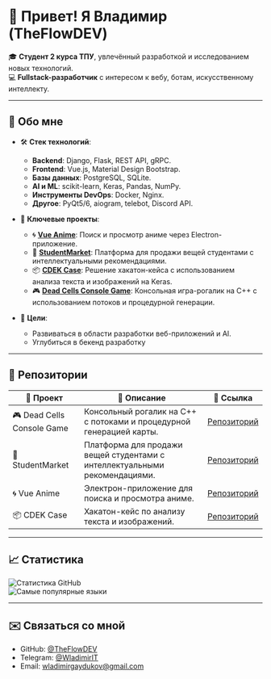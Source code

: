 # 👋 Привет! Я Владимир (TheFlowDEV)  

🎓 **Студент 2 курса ТПУ**, увлечённый разработкой и исследованием новых технологий.  
💻 **Fullstack-разработчик** с интересом к вебу, ботам, искусственному интеллекту.

---

## 🚀 Обо мне  
- 🛠️ **Стек технологий**:  
  - **Backend**: Django, Flask, REST API, gRPC.  
  - **Frontend**: Vue.js, Material Design Bootstrap.  
  - **Базы данных**: PostgreSQL, SQLite.  
  - **AI и ML**: scikit-learn, Keras, Pandas, NumPy.  
  - **Инструменты DevOps**: Docker, Nginx.  
  - **Другое**: PyQt5/6, aiogram, telebot, Discord API.  

- 🧩 **Ключевые проекты**:  
  - 🌀 [**Vue Anime**](https://github.com/TheFlowDEV/vue_anime_public): Поиск и просмотр аниме через Electron-приложение.  
  - 🛒 [**StudentMarket**](https://github.com/TheFlowDEV/site_avito_public): Платформа для продажи вещей студентами с интеллектуальными рекомендациями.  
  - 📦 [**CDEK Case**](https://github.com/TheFlowDEV/cdek_case): Решение хакатон-кейса с использованием анализа текста и изображений на Keras.  
  - 🎮 [**Dead Cells Console Game**](https://github.com/TheFlowDEV/game): Консольная игра-рогалик на C++ с использованием потоков и процедурной генерации.  

- 🎯 **Цели**:  
  - Развиваться в области разработки веб-приложений и AI.  
  - Углубиться в бекенд разработку 

---

## 🌟 Репозитории  

| 📂 Проект                 | 📝 Описание                                                                                  | 🔗 Ссылка                                              |
|---------------------------|----------------------------------------------------------------------------------------------|-------------------------------------------------------|
| 🎮 Dead Cells Console Game | Консольный рогалик на C++ с потоками и процедурной генерацией карты.                         | [Репозиторий](https://github.com/TheFlowDEV/game)     |
| 🛒 StudentMarket           | Платформа для продажи вещей студентами с интеллектуальными рекомендациями.                   | [Репозиторий](https://github.com/TheFlowDEV/site_avito_public) |
| 🌀 Vue Anime               | Электрон-приложение для поиска и просмотра аниме.                                           | [Репозиторий](https://github.com/TheFlowDEV/vue_anime_public) |
| 📦 CDEK Case               | Хакатон-кейс по анализу текста и изображений.                                               | [Репозиторий](https://github.com/TheFlowDEV/cdek_case) |

---

## 📈 Статистика  
![Статистика GitHub](https://github-readme-stats.vercel.app/api?username=TheFlowDEV&show_icons=true&theme=radical)  
![Самые популярные языки](https://github-readme-stats.vercel.app/api/top-langs/?username=TheFlowDEV&layout=compact&theme=radical)  

---

## ✉️ Связаться со мной  
- GitHub: [@TheFlowDEV](https://github.com/TheFlowDEV)  
- Telegram: [@WladimirIT](https://t.me/WladimirIT)  
- Email: wladimirgaydukov@gmail.com

